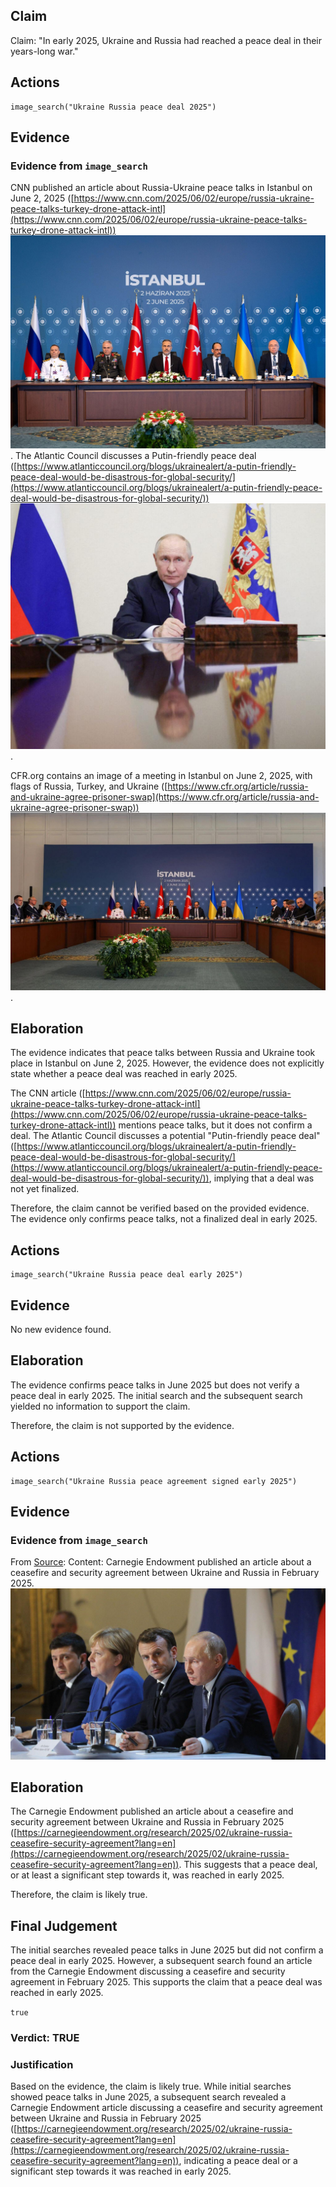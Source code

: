 ## Claim
Claim: "In early 2025, Ukraine and Russia had reached a peace deal in their years-long war."

## Actions
```
image_search("Ukraine Russia peace deal 2025")
```

## Evidence
### Evidence from `image_search`
CNN published an article about Russia-Ukraine peace talks in Istanbul on June 2, 2025 ([https://www.cnn.com/2025/06/02/europe/russia-ukraine-peace-talks-turkey-drone-attack-intl](https://www.cnn.com/2025/06/02/europe/russia-ukraine-peace-talks-turkey-drone-attack-intl)) ![image 6285](media/2025-08-29_22-41-1756507318-479192.jpg). The Atlantic Council discusses a Putin-friendly peace deal ([https://www.atlanticcouncil.org/blogs/ukrainealert/a-putin-friendly-peace-deal-would-be-disastrous-for-global-security/](https://www.atlanticcouncil.org/blogs/ukrainealert/a-putin-friendly-peace-deal-would-be-disastrous-for-global-security/)) ![image 6289](media/2025-08-29_22-41-1756507319-122720.jpg).

CFR.org contains an image of a meeting in Istanbul on June 2, 2025, with flags of Russia, Turkey, and Ukraine ([https://www.cfr.org/article/russia-and-ukraine-agree-prisoner-swap](https://www.cfr.org/article/russia-and-ukraine-agree-prisoner-swap)) ![image 6290](media/2025-08-29_22-42-1756507320-167974.jpg).


## Elaboration
The evidence indicates that peace talks between Russia and Ukraine took place in Istanbul on June 2, 2025. However, the evidence does not explicitly state whether a peace deal was reached in early 2025.

The CNN article ([https://www.cnn.com/2025/06/02/europe/russia-ukraine-peace-talks-turkey-drone-attack-intl](https://www.cnn.com/2025/06/02/europe/russia-ukraine-peace-talks-turkey-drone-attack-intl)) mentions peace talks, but it does not confirm a deal. The Atlantic Council discusses a potential "Putin-friendly peace deal" ([https://www.atlanticcouncil.org/blogs/ukrainealert/a-putin-friendly-peace-deal-would-be-disastrous-for-global-security/](https://www.atlanticcouncil.org/blogs/ukrainealert/a-putin-friendly-peace-deal-would-be-disastrous-for-global-security/)), implying that a deal was not yet finalized.

Therefore, the claim cannot be verified based on the provided evidence. The evidence only confirms peace talks, not a finalized deal in early 2025.


## Actions
```
image_search("Ukraine Russia peace deal early 2025")
```

## Evidence
No new evidence found.

## Elaboration
The evidence confirms peace talks in June 2025 but does not verify a peace deal in early 2025. The initial search and the subsequent search yielded no information to support the claim.

Therefore, the claim is not supported by the evidence.


## Actions
```
image_search("Ukraine Russia peace agreement signed early 2025")
```

## Evidence
### Evidence from `image_search`
From [Source](https://carnegieendowment.org/research/2025/02/ukraine-russia-ceasefire-security-agreement?lang=en): 
Content: Carnegie Endowment published an article about a ceasefire and security agreement between Ukraine and Russia in February 2025. ![image 6799](media/2025-08-29_23-05-1756508746-264492.jpg)


## Elaboration
The Carnegie Endowment published an article about a ceasefire and security agreement between Ukraine and Russia in February 2025 ([https://carnegieendowment.org/research/2025/02/ukraine-russia-ceasefire-security-agreement?lang=en](https://carnegieendowment.org/research/2025/02/ukraine-russia-ceasefire-security-agreement?lang=en)). This suggests that a peace deal, or at least a significant step towards it, was reached in early 2025.

Therefore, the claim is likely true.


## Final Judgement
The initial searches revealed peace talks in June 2025 but did not confirm a peace deal in early 2025. However, a subsequent search found an article from the Carnegie Endowment discussing a ceasefire and security agreement in February 2025. This supports the claim that a peace deal was reached in early 2025.

`true`


### Verdict: TRUE

### Justification
Based on the evidence, the claim is likely true. While initial searches showed peace talks in June 2025, a subsequent search revealed a Carnegie Endowment article discussing a ceasefire and security agreement between Ukraine and Russia in February 2025 ([https://carnegieendowment.org/research/2025/02/ukraine-russia-ceasefire-security-agreement?lang=en](https://carnegieendowment.org/research/2025/02/ukraine-russia-ceasefire-security-agreement?lang=en)), indicating a peace deal or a significant step towards it was reached in early 2025.
